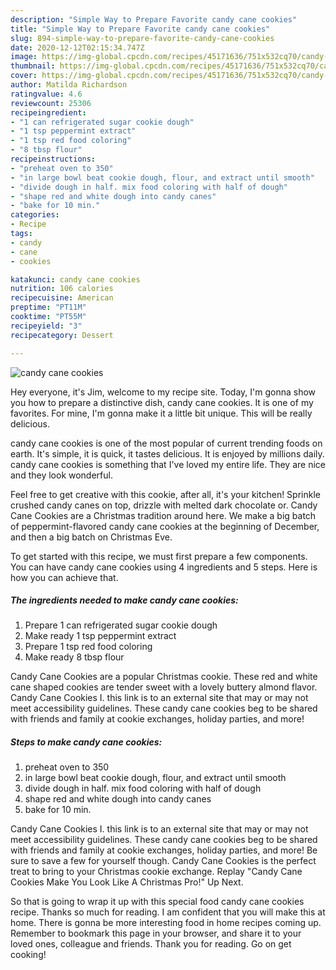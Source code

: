 ```yaml
---
description: "Simple Way to Prepare Favorite candy cane cookies"
title: "Simple Way to Prepare Favorite candy cane cookies"
slug: 894-simple-way-to-prepare-favorite-candy-cane-cookies
date: 2020-12-12T02:15:34.747Z
image: https://img-global.cpcdn.com/recipes/45171636/751x532cq70/candy-cane-cookies-recipe-main-photo.jpg
thumbnail: https://img-global.cpcdn.com/recipes/45171636/751x532cq70/candy-cane-cookies-recipe-main-photo.jpg
cover: https://img-global.cpcdn.com/recipes/45171636/751x532cq70/candy-cane-cookies-recipe-main-photo.jpg
author: Matilda Richardson
ratingvalue: 4.6
reviewcount: 25306
recipeingredient:
- "1 can refrigerated sugar cookie dough"
- "1 tsp peppermint extract"
- "1 tsp red food coloring"
- "8 tbsp flour"
recipeinstructions:
- "preheat oven to 350"
- "in large bowl beat cookie dough, flour, and extract until smooth"
- "divide dough in half. mix food coloring with half of dough"
- "shape red and white dough into candy canes"
- "bake for 10 min."
categories:
- Recipe
tags:
- candy
- cane
- cookies

katakunci: candy cane cookies 
nutrition: 106 calories
recipecuisine: American
preptime: "PT11M"
cooktime: "PT55M"
recipeyield: "3"
recipecategory: Dessert

---
```



![candy cane cookies](https://img-global.cpcdn.com/recipes/45171636/751x532cq70/candy-cane-cookies-recipe-main-photo.jpg)

Hey everyone, it's Jim, welcome to my recipe site. Today, I'm gonna show you how to prepare a distinctive dish, candy cane cookies. It is one of my favorites. For mine, I'm gonna make it a little bit unique. This will be really delicious.

candy cane cookies is one of the most popular of current trending foods on earth. It's simple, it is quick, it tastes delicious. It is enjoyed by millions daily. candy cane cookies is something that I've loved my entire life. They are nice and they look wonderful.

Feel free to get creative with this cookie, after all, it&#39;s your kitchen! Sprinkle crushed candy canes on top, drizzle with melted dark chocolate or. Candy Cane Cookies are a Christmas tradition around here. We make a big batch of peppermint-flavored candy cane cookies at the beginning of December, and then a big batch on Christmas Eve.


To get started with this recipe, we must first prepare a few components. You can have candy cane cookies using 4 ingredients and 5 steps. Here is how you can achieve that.

<!--inarticleads1-->

##### The ingredients needed to make candy cane cookies:

1. Prepare 1 can refrigerated sugar cookie dough
1. Make ready 1 tsp peppermint extract
1. Prepare 1 tsp red food coloring
1. Make ready 8 tbsp flour


Candy Cane Cookies are a popular Christmas cookie. These red and white cane shaped cookies are tender sweet with a lovely buttery almond flavor. Candy Cane Cookies I. this link is to an external site that may or may not meet accessibility guidelines. These candy cane cookies beg to be shared with friends and family at cookie exchanges, holiday parties, and more! 

<!--inarticleads2-->

##### Steps to make candy cane cookies:

1. preheat oven to 350
1. in large bowl beat cookie dough, flour, and extract until smooth
1. divide dough in half. mix food coloring with half of dough
1. shape red and white dough into candy canes
1. bake for 10 min.


Candy Cane Cookies I. this link is to an external site that may or may not meet accessibility guidelines. These candy cane cookies beg to be shared with friends and family at cookie exchanges, holiday parties, and more! Be sure to save a few for yourself though. Candy Cane Cookies is the perfect treat to bring to your Christmas cookie exchange. Replay &#34;Candy Cane Cookies Make You Look Like A Christmas Pro!&#34; Up Next. 

So that is going to wrap it up with this special food candy cane cookies recipe. Thanks so much for reading. I am confident that you will make this at home. There is gonna be more interesting food in home recipes coming up. Remember to bookmark this page in your browser, and share it to your loved ones, colleague and friends. Thank you for reading. Go on get cooking!
